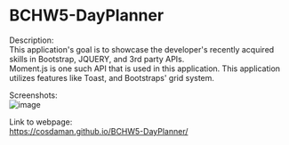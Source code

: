 # BCHW5-DayPlanner  

Description:  
This application's goal is to showcase the developer's recently acquired skills in Bootstrap, JQUERY, and 3rd party APIs.  
Moment.js is one such API that is used in this application. This application utilizes features like Toast, and Bootstraps' grid system.



Screenshots:  
![image](https://user-images.githubusercontent.com/3162991/137196650-13721e26-9c5a-4a7b-b15d-b88f39a52b28.png)


Link to webpage:  
https://cosdaman.github.io/BCHW5-DayPlanner/
